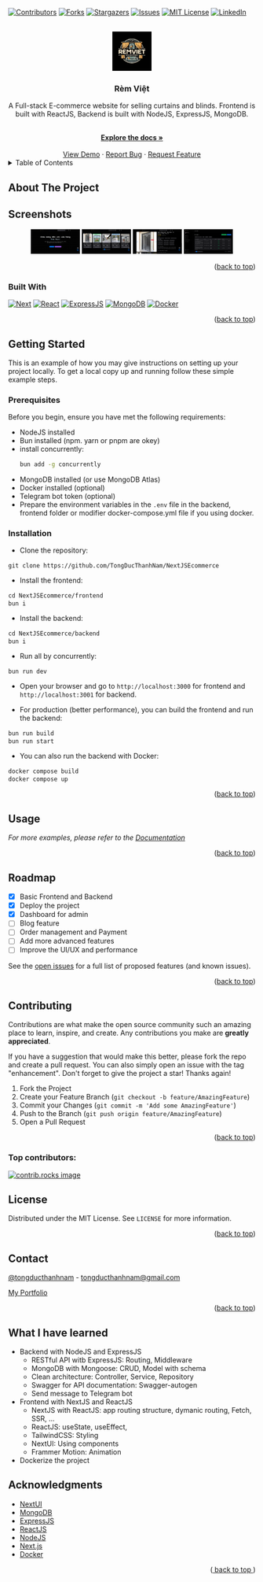 <a id="readme-top"></a>

[![Contributors][contributors-shield]][contributors-url]
[![Forks][forks-shield]][forks-url]
[![Stargazers][stars-shield]][stars-url]
[![Issues][issues-shield]][issues-url]
[![MIT License][license-shield]][license-url]
[![LinkedIn][linkedin-shield]][linkedin-url]



<!-- PROJECT LOGO -->
<br />
<div align="center">
  <a href="https://github.com/tongducthanhnam/NextJSEcommerce">
  <img src="./images/remviet2.webp" alt="Logo" width="80" height="80" />
  </a>

<h3 align="center">Rèm Việt</h3>
  <div >
  <p align="center"> 
    A Full-stack E-commerce website for selling curtains and blinds. Frontend is built with ReactJS, Backend is built with NodeJS, ExpressJS, MongoDB.
  </p>    
    <br />
    <a href="https://github.com/TongDucThanhNam/NextJSEcommerce">
      <strong>Explore the docs »</strong>
    </a>
    <br />
    <br />
    <a href="https://github.com/TongDucThanhNam/NextJSEcommerce">View Demo</a>
    ·
    <a href="https://github.com/TongDucThanhNam/NextJSEcommerce/issues/new?labels=bug&template=bug-report---.md">Report Bug</a>
    ·
    <a href="https://github.com/TongDucThanhNam/NextJSEcommerce/issues/new?labels=enhancement&template=feature-request---.md">
      Request Feature</a>
    </div>
</div>



<!-- TABLE OF CONTENTS -->
<details>
  <summary>Table of Contents</summary>
  <ol>
    <li>
      <a href="#about-the-project">About The Project</a>
      <ul>
        <li><a href="#built-with">Built With</a></li>
      </ul>
    </li>
    <li>
      <a href="#getting-started">Getting Started</a>
      <ul>
        <li><a href="#prerequisites">Prerequisites</a></li>
        <li><a href="#installation">Installation</a></li>
      </ul>
    </li>
    <li><a href="#usage">Usage</a></li>
    <li><a href="#roadmap">Roadmap</a></li>
    <li><a href="#contributing">Contributing</a></li>
    <li><a href="#license">License</a></li>
    <li><a href="#contact">Contact</a></li>
    <li><a href="#acknowledgments">Acknowledgments</a></li>
  </ol>
</details>

## About The Project

[//]: # (Here's a blank template to get started: To avoid retyping too much info. Do a search and replace with your text editor for the following: `github_username`, `repo_name`, `twitter_handle`, `linkedin_username`, `email_client`, `email`, `project_title`, `project_description`)

## Screenshots

<p align="center">
  <img src="images/image1.png" alt="Screenshot1" width="100"  />
  <img src="images/image2.png" alt="Screenshot2" width="100"  />
  <img src="images/image3.png" alt="Screenshot3" width="100"  />
  <img src="images/image4.png" alt="Screenshot4" width="100"  />
</p>


<div align="right">(<a href="#readme-top">back to top</a>)
</div>

### Built With

[![Next][Next.js]][Next-url]
[![React][React.js]][React-url]
[![ExpressJS][Express.js]][Express-url]
[![MongoDB][MongoDB]][MongoDB-url]
[![Docker][Docker]][Docker-url]

<div align="right">
  (<a href="#readme-top">back to top</a>)
</div>



<!-- GETTING STARTED -->

## Getting Started

This is an example of how you may give instructions on setting up your project locally.
To get a local copy up and running follow these simple example steps.

### Prerequisites

Before you begin, ensure you have met the following requirements:  
- NodeJS installed
- Bun installed (npm. yarn or pnpm are okey)
- install concurrently:
  ```sh
  bun add -g concurrently
  ```
- MongoDB installed (or use MongoDB Atlas)
- Docker installed (optional)
- Telegram bot token (optional)
- Prepare the environment variables in the `.env` file in the backend, frontend folder or modifier docker-compose.yml file if you using docker.


### Installation

- Clone the repository:

```
git clone https://github.com/TongDucThanhNam/NextJSEcommerce
```

- Install the frontend:

```
cd NextJSEcommerce/frontend
bun i
```

- Install the backend:

```
cd NextJSEcommerce/backend
bun i
```

- Run all by concurrently:

```
bun run dev
```

- Open your browser and go to `http://localhost:3000` for frontend and `http://localhost:3001` for backend.

- For production (better performance), you can build the frontend and run the backend:

```
bun run build
bun run start
```

- You can also run the backend with Docker:

```
docker compose build
docker compose up
```

<p align="right">(<a href="#readme-top">back to top</a>)</p>



<!-- USAGE EXAMPLES -->

## Usage

[//]: # (Use this space to show useful examples of how a project can be used. Additional screenshots, code examples and demos work well in this space. You may also link to more resources.)

_For more examples, please refer to
the [Documentation](https://github.com/TongDucThanhNam/NextJSEcommerce?tab=readme-ov-file)_

<p align="right">(<a href="#readme-top">back to top</a>)</p>



<!-- ROADMAP -->

## Roadmap
- [x] Basic Frontend and Backend
- [x] Deploy the project
- [x] Dashboard for admin
- [ ] Blog feature
- [ ] Order management and Payment
- [ ] Add more advanced features
- [ ] Improve the UI/UX and performance

See the [open issues](https://github.com/TongDucThanhNam/NextJSEcommerce/issues) for a full list of
proposed features (and known issues).

<p align="right">(<a href="#readme-top">back to top</a>)</p>



<!-- CONTRIBUTING -->

## Contributing

Contributions are what make the open source community such an amazing place to learn, inspire, and
create. Any contributions you make are **greatly appreciated**.

If you have a suggestion that would make this better, please fork the repo and create a pull
request. You can also simply open an issue with the tag "enhancement".
Don't forget to give the project a star! Thanks again!

1. Fork the Project
2. Create your Feature Branch (`git checkout -b feature/AmazingFeature`)
3. Commit your Changes (`git commit -m 'Add some AmazingFeature'`)
4. Push to the Branch (`git push origin feature/AmazingFeature`)
5. Open a Pull Request

<p align="right">(<a href="#readme-top">back to top</a>)</p>

### Top contributors:

<a href="https://github.com/TongDucThanhNam/NextJSEcommerce/graphs/contributors">
  <img src="https://contrib.rocks/image?repo=tongducthanhnam/NextJSEcommerce" alt="contrib.rocks image" />
</a>



<!-- LICENSE -->

## License

Distributed under the MIT License. See `LICENSE` for more information.

<p align="right">(<a href="#readme-top">back to top</a>)</p>



<!-- CONTACT -->

## Contact

[@tongducthanhnam](https://twitter.com/tongducthanhnam) - tongducthanhnam@gmail.com

[My Portfolio](https://tongducthanhnam.id.vn)

<p align="right">(<a href="#readme-top">back to top</a>)</p>

<!-- What I have learn -->
## What I have learned
- Backend with NodeJS and ExpressJS
  - RESTful API witb ExpressJS: Routing, Middleware
  - MongoDB with Mongoose: CRUD, Model with schema
  - Clean architecture: Controller, Service, Repository
  - Swagger for API documentation: Swagger-autogen
  - Send message to Telegram bot
- Frontend with NextJS and ReactJS
  - NextJS with ReactJS: app routing structure, dymanic routing, Fetch, SSR, ...
  - ReactJS: useState, useEffect,
  - TailwindCSS: Styling
  - NextUI: Using components
  - Frammer Motion: Animation
- Dockerize the project



<!-- ACKNOWLEDGMENTS -->

## Acknowledgments

* [NextUI](https://nextui.org)
* [MongoDB](https://mongodb.com)
* [ExpressJS](https://expressjs.com)
* [ReactJS](https://reactjs.org)
* [NodeJS](https://nodejs.org)
* [Next.js](https://nextjs.org)
* [Docker](https://docker.com)


<p align="right">(<a href="#readme-top">
  back to top
</a>)</p>



<!-- MARKDOWN LINKS & IMAGES -->
<!-- https://www.markdownguide.org/basic-syntax/#reference-style-links -->

[contributors-shield]: https://img.shields.io/github/contributors/tongducthanhnam/NextJSEcommerce.svg?style=for-the-badge

[contributors-url]: https://github.com/tongducthanhnam/NextJSEcommerce/graphs/contributors

[forks-shield]: https://img.shields.io/github/forks/tongducthanhnam/NextJSEcommerce.svg?style=for-the-badge

[forks-url]: https://github.com/tongducthanhnam/NextJSEcommerce/network/members

[stars-shield]: https://img.shields.io/github/stars/tongducthanhnam/NextJSEcommerce.svg?style=for-the-badge

[stars-url]: https://github.com/tongducthanhnam/NextJSEcommerce/stargazers

[issues-shield]: https://img.shields.io/github/issues/tongducthanhnam/NextJSEcommerce.svg?style=for-the-badge

[issues-url]: https://github.com/tongducthanhnam/NextJSEcommerce/issues

[license-shield]: https://img.shields.io/github/license/tongducthanhnam/NextJSEcommerce.svg?style=for-the-badge

[license-url]: https://github.com/tongducthanhnam/NextJSEcommerce/blob/main/LICENSE

[linkedin-shield]: https://img.shields.io/badge/-LinkedIn-black.svg?style=for-the-badge&logo=linkedin&colorB=555

[linkedin-url]: https://linkedin.com/in/tong-duc-thanh-nam

[//]: # ([product-screenshot]: images/screenshot.png)


[Next.js]: https://img.shields.io/badge/next.js-000000?style=for-the-badge&logo=nextdotjs&logoColor=white

[Next-url]: https://nextjs.org/

[React.js]: https://img.shields.io/badge/React-20232A?style=for-the-badge&logo=react&logoColor=61DAFB

[React-url]: https://reactjs.org/

[Express.js]: https://img.shields.io/badge/express.js-%23404d59.svg?style=for-the-badge&logo=express&logoColor=%2361DAFB

[Express-url]: https://expressjs.com

[MongoDB]: https://img.shields.io/badge/MongoDB-%234ea94b.svg?style=for-the-badge&logo=mongodb&logoColor=white

[MongoDB-url]: https://mongodb.com

[Docker]:https://img.shields.io/badge/docker-%230db7ed.svg?style=for-the-badge&logo=docker&logoColor=white

[Docker-url]: https://docker.com


